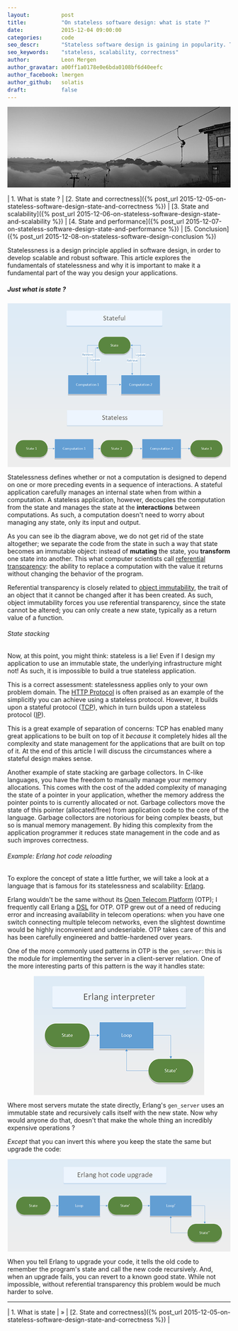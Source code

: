 ```yaml
---
layout:          post
title:           "On stateless software design: what is state ?"
date:            2015-12-04 09:00:00
categories:      code
seo_descr:       "Stateless software design is gaining in popularity. This article explains why you should care."
seo_keywords:    "stateless, scalability, correctness"
author:          Leon Mergen
author_gravatar: a00ff1a0178e0e6bda0108bf6d40eefc
author_facebook: lmergen
author_github:   solatis
draft:           false
---
```

<img src='/images/posts/blog6.jpg' class='blogimage' title='Sharing a ride is a blocking operation' />

| 1. What is state ? | [2. State and correctness]({% post_url 2015-12-05-on-stateless-software-design-state-and-correctness %}) | [3. State and scalability]({% post_url 2015-12-06-on-stateless-software-design-state-and-scalability %}) | [4. State and performance]({% post_url 2015-12-07-on-stateless-software-design-state-and-performance %}) | [5. Conclusion]({% post_url 2015-12-08-on-stateless-software-design-conclusion %})

Statelessness is a design principle applied in software design, in order to develop scalable and robust software. This article explores the fundamentals of statelessness and why it is important to make it a fundamental part of the way you design your applications.

##### Just what is state ?

<img src='/images/posts/blog6a.png' title='Stateful versus stateless' style='display: block; margin-left: auto; margin-right: auto;' />

Statelessness defines whether or not a computation is designed to depend on one or more preceding events in a sequence of interactions. A stateful application carefully manages an internal state when from within a computation. A stateless application, however, decouples the computation from the state and manages the state at the **interactions** between computations. As such, a computation doesn't need to worry about managing any state, only its input and output.

As you can see ib the diagram above, we do not get rid of the state altogether; we separate the code from the state in such a way that state becomes an immutable object: instead of **mutating** the state, you **transform** one state into another. This what computer scientists call [referential transparency](https://en.wikipedia.org/wiki/Referential_transparency_(computer_science)): the ability to replace a computation with the value it returns without changing the behavior of the program.

Referential transparency is closely related to [object immutability](https://en.wikipedia.org/wiki/Immutable_object), the trait of an object that it cannot be changed after it has been created. As such, object immutability forces you use referential transparency, since the state cannot be altered; you can only create a new state, typically as a return value of a function.

###### State stacking

Now, at this point, you might think: stateless is a lie! Even if I design my application to use an immutable state, the underlying infrastructure might not! As such, it is impossible to build a true stateless application.

This is a correct assessment: statelessness applies only to your own problem domain. The [HTTP Protocol](https://en.wikipedia.org/wiki/Hypertext_Transfer_Protocol) is often praised as an example of the simplicitly you can achieve using a stateless protocol. However, it builds upon a stateful protocol ([TCP](https://en.wikipedia.org/wiki/Transmission_Control_Protocol)), which in turn builds upon a stateless protocol ([IP](https://en.wikipedia.org/wiki/Internet_Protocol)).

This is a great example of separation of concerns: TCP has enabled many great applications to be built on top of it *because* it completely hides all the complexity and state management for the applications that are built on top of it. At the end of this article I will discuss the circumstances where a stateful design makes sense.

Another example of state stacking are garbage collectors. In C-like languages, you have the freedom to manually manage your memory allocations. This comes with the cost of the added complexity of managing the state of a pointer in your application, whether the memory address the pointer points to is currently allocated or not. Garbage collectors move the state of this pointer (allocated/free) from application code to the core of the language. Garbage collectors are notorious for being complex beasts, but so is manual memory management. By hiding this complexity from the application programmer it reduces state management in the code and as such improves correctness.

###### Example: Erlang hot code reloading

To explore the concept of state a little further, we will take a look at a language that is famous for its statelessness and scalability: [Erlang](http://www.erlang.org).

Erlang wouldn't be the same without its [Open Telecom Platform](http://learnyousomeerlang.com/what-is-otp) (OTP); I frequently call Erlang a [DSL](https://en.wikipedia.org/wiki/Domain-specific_language) for OTP. OTP grew out of a need of reducing error and increasing availability in telecom operations: when you have one switch connecting multiple telecom networks, even the slightest downtime would be highly inconvenient and undeseriable. OTP takes care of this and has been carefully engineered and battle-hardened over years.

One of the more commonly used patterns in OTP is the `gen_server`: this is the module for implementing the server in a client-server relation. One of the more interesting parts of this pattern is the way it handles state:

<img src='/images/posts/blog6b.png' title='Erlang gen_server' style='display: block; margin-left: auto; margin-right: auto;' />

Where most servers mutate the state directly, Erlang's `gen_server` uses an immutable state and recursively calls itself with the new state. Now why would anyone do that, doesn't that make the whole thing an incredibly expensive operations ?

*Except* that you can invert this where you keep the state the same but upgrade the code:

<img src='/images/posts/blog6c.png' title='Erlang hot code reload' style='display: block; margin-left: auto; margin-right: auto;' />

When you tell Erlang to upgrade your code, it tells the old code to remember the program's state and call the new code recursively. And, when an upgrade fails, you can revert to a known good state. While not impossible, without referential transparency this problem would be much harder to solve. 

---

| 1. What is state | &#187; | [2. State and correctness]({% post_url 2015-12-05-on-stateless-software-design-state-and-correctness %}) |

